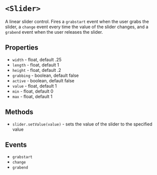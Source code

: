 # ```<Slider>```

A linear slider control.  Fires a ```grabstart``` event when the user grabs the slider, a ```change``` event every time the value of the slider changes, and a ```grabend``` event when the user releases the slider.

## Properties
  * ```width``` - float, default .25
  * ```length``` - float, default 1
  * ```height``` - float, default .2
  * ```grabbing``` - boolean, default false
  * ```active``` - boolean, default false
  * ```value``` - float, default 1
  * ```min``` - float, default 0
  * ```max``` - float, default 1

## Methods
  * ```slider.setValue(value)``` - sets the value of the slider to the specified value

## Events
  * ```grabstart```
  * ```change```
  * ```grabend```


